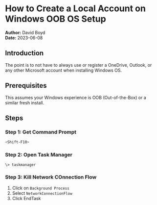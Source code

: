 # How to Create a Local Account on Windows OOB OS Setup

**Author:** David Boyd<br>
**Date:** 2023-06-08

## Introduction

The point is to not have to always use or register a OneDrive, Outlook,
or any other Microsoft account when installing Windows OS.

## Prerequisites

This assumes your Windows experience is OOB (Out-of-the-Box) or a similar fresh
install.

## Steps

### Step 1: Get Command Prompt

``` bash
<Shift-F10>
```

### Step 2: Open Task Manager

``` cmdprompt
\> taskmanager
```

### Step 3: Kill Network COnnection Flow

1. Click on `Background Process`
2. Select `NetworkConnectionFlow`
3. Click EndTask

